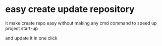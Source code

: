 # easy create update repository

it make create repo easy without making any cmd command to speed up project start-up

and update it in one click
 
